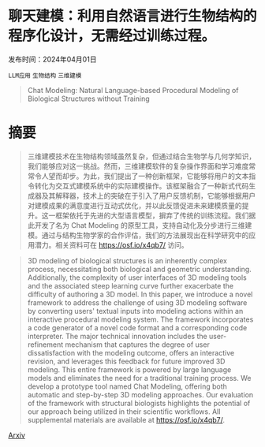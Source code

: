 # 聊天建模：利用自然语言进行生物结构的程序化设计，无需经过训练过程。

发布时间：2024年04月01日

`LLM应用` `生物结构` `三维建模`

> Chat Modeling: Natural Language-based Procedural Modeling of Biological Structures without Training

# 摘要

> 三维建模技术在生物结构领域虽然复杂，但通过结合生物学与几何学知识，我们能够应对这一挑战。然而，三维建模软件的复杂操作界面和学习难度常常令人望而却步。为此，我们提出了一种创新框架，它能够将用户的文本指令转化为交互式建模系统中的实际建模操作。该框架融合了一种新式代码生成器及其解释器，技术上的突破在于引入了用户反馈机制，它能够根据用户对建模成果的满意度进行互动式优化，并以此反馈促进未来建模质量的提升。这一框架依托于先进的大型语言模型，摒弃了传统的训练流程。我们据此开发了名为 Chat Modeling 的原型工具，支持自动化及分步进行三维建模。通过与结构生物学家的合作评估，我们的方法展现出在科学研究中的应用潜力。相关资料可在 https://osf.io/x4qb7/ 访问。

> 3D modeling of biological structures is an inherently complex process, necessitating both biological and geometric understanding. Additionally, the complexity of user interfaces of 3D modeling tools and the associated steep learning curve further exacerbate the difficulty of authoring a 3D model. In this paper, we introduce a novel framework to address the challenge of using 3D modeling software by converting users' textual inputs into modeling actions within an interactive procedural modeling system. The framework incorporates a code generator of a novel code format and a corresponding code interpreter. The major technical innovation includes the user-refinement mechanism that captures the degree of user dissatisfaction with the modeling outcome, offers an interactive revision, and leverages this feedback for future improved 3D modeling. This entire framework is powered by large language models and eliminates the need for a traditional training process. We develop a prototype tool named Chat Modeling, offering both automatic and step-by-step 3D modeling approaches. Our evaluation of the framework with structural biologists highlights the potential of our approach being utilized in their scientific workflows. All supplemental materials are available at https://osf.io/x4qb7/.

[Arxiv](https://arxiv.org/abs/2404.01063)